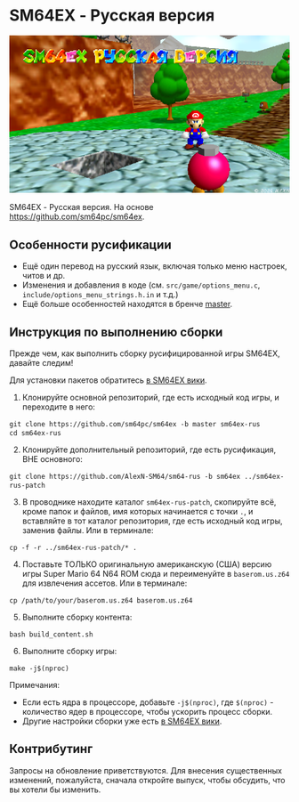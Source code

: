 # SM64EX - Русская версия

![SM64EX - Русская версия](/md_screenshots/header.png)

SM64EX - Русская версия. На основе https://github.com/sm64pc/sm64ex.

## Особенности русификации

- Ещё один перевод на русский язык, включая только меню настроек, читов и др.
- Изменения и добавления в коде (см. `src/game/options_menu.c`, `include/options_menu_strings.h.in` и т.д.)
- Ещё больше особенностей находятся в бренче [master](https://github.com/AlexN-SM64/sm64-rus/tree/master).

## Инструкция по выполнению сборки

Прежде чем, как выполнить сборку русифицированной игры SM64EX, давайте следим!

Для установки пакетов обратитесь [в SM64EX вики](https://github.com/sm64pc/sm64ex/wiki).

1. Клонируйте основной репозиторий, где есть исходный код игры, и переходите в него:
```
git clone https://github.com/sm64pc/sm64ex -b master sm64ex-rus
cd sm64ex-rus
```

2. Клонируйте дополнительный репозиторий, где есть русификация, ВНЕ основного:
```
git clone https://github.com/AlexN-SM64/sm64-rus -b sm64ex ../sm64ex-rus-patch
```

3. В проводнике находите каталог `sm64ex-rus-patch`, скопируйте всё, кроме папок и файлов, имя которых начинается с точки `.`, и вставляйте в тот каталог репозитория, где есть исходный код игры, заменив файлы.
Или в терминале:
```
cp -f -r ../sm64ex-rus-patch/* .
```

4. Поставьте ТОЛЬКО оригинальную американскую (США) версию игры Super Mario 64 N64 ROM сюда и переименуйте в `baserom.us.z64` для извлечения ассетов.
Или в терминале:
```
cp /path/to/your/baserom.us.z64 baserom.us.z64
```

5. Выполните сборку контента:
```
bash build_content.sh
```

6. Выполните сборку игры:
```
make -j$(nproc)
```

Примечания:
- Если есть ядра в процессоре, добавьте `-j$(nproc)`, где `$(nproc)` - количество ядер в процессоре, чтобы ускорить процесс сборки.
- Другие настройки сборки уже есть [в SM64EX вики](https://github.com/sm64pc/sm64ex/wiki/Build-options).

## Контрибутинг

Запросы на обновление приветствуются. Для внесения существенных изменений, пожалуйста, сначала откройте выпуск, чтобы обсудить, что вы хотели бы изменить.
